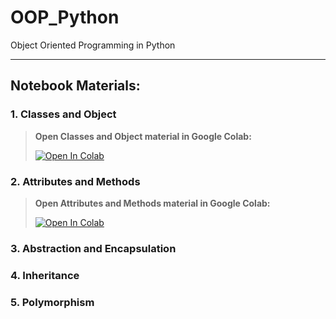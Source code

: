 # OOP_Python
Object Oriented Programming in Python

___

## Notebook Materials:
### 1. Classes and Object

> **Open Classes and Object material in Google Colab:** 
>
> [![Open In Colab](https://colab.research.google.com/assets/colab-badge.svg)](https://colab.research.google.com/github/BenedictusAryo/OOP_Python/blob/master/1_Classes%20and%20Object.ipynb)


### 2. Attributes and Methods
> **Open Attributes and Methods material in Google Colab:** 
>
> [![Open In Colab](https://colab.research.google.com/assets/colab-badge.svg)](https://colab.research.google.com/github/BenedictusAryo/OOP_Python/blob/master/2_Attributes%20and%20Methods.ipynb)
### 3. Abstraction and Encapsulation
### 4. Inheritance
### 5. Polymorphism